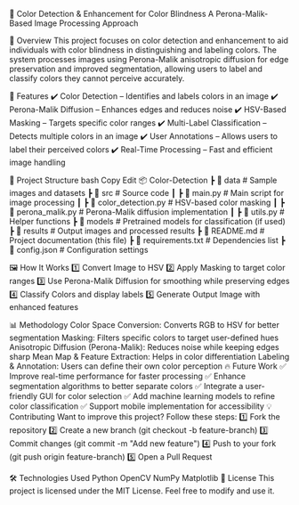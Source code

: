 🎨 Color Detection & Enhancement for Color Blindness
A Perona-Malik-Based Image Processing Approach

📌 Overview
This project focuses on color detection and enhancement to aid individuals with color blindness in distinguishing and labeling colors. The system processes images using Perona-Malik anisotropic diffusion for edge preservation and improved segmentation, allowing users to label and classify colors they cannot perceive accurately.

🚀 Features
✔️ Color Detection – Identifies and labels colors in an image
✔️ Perona-Malik Diffusion – Enhances edges and reduces noise
✔️ HSV-Based Masking – Targets specific color ranges
✔️ Multi-Label Classification – Detects multiple colors in an image
✔️ User Annotations – Allows users to label their perceived colors
✔️ Real-Time Processing – Fast and efficient image handling

📂 Project Structure
bash
Copy
Edit
📦 Color-Detection
 ┣ 📂 data                # Sample images and datasets
 ┣ 📂 src                 # Source code
 ┃ ┣ 📜 main.py           # Main script for image processing
 ┃ ┣ 📜 color_detection.py # HSV-based color masking
 ┃ ┣ 📜 perona_malik.py   # Perona-Malik diffusion implementation
 ┃ ┣ 📜 utils.py          # Helper functions
 ┣ 📂 models              # Pretrained models for classification (if used)
 ┣ 📂 results             # Output images and processed results
 ┣ 📜 README.md           # Project documentation (this file)
 ┣ 📜 requirements.txt    # Dependencies list
 ┣ 📜 config.json         # Configuration settings

🖼️ How It Works
1️⃣ Convert Image to HSV
2️⃣ Apply Masking to target color ranges
3️⃣ Use Perona-Malik Diffusion for smoothing while preserving edges
4️⃣ Classify Colors and display labels
5️⃣ Generate Output Image with enhanced features

📊 Methodology
Color Space Conversion: Converts RGB to HSV for better segmentation
Masking: Filters specific colors to target user-defined hues
Anisotropic Diffusion (Perona-Malik): Reduces noise while keeping edges sharp
Mean Map & Feature Extraction: Helps in color differentiation
Labeling & Annotation: Users can define their own color perception
🔥 Future Work
✅ Improve real-time performance for faster processing
✅ Enhance segmentation algorithms to better separate colors
✅ Integrate a user-friendly GUI for color selection
✅ Add machine learning models to refine color classification
✅ Support mobile implementation for accessibility
💡 Contributing
Want to improve this project? Follow these steps:
1️⃣ Fork the repository
2️⃣ Create a new branch (git checkout -b feature-branch)
3️⃣ Commit changes (git commit -m "Add new feature")
4️⃣ Push to your fork (git push origin feature-branch)
5️⃣ Open a Pull Request

🛠️ Technologies Used
Python
OpenCV
NumPy
Matplotlib
📄 License
This project is licensed under the MIT License. Feel free to modify and use it.
